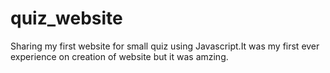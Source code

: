 # quiz_website
Sharing my first website for small quiz using Javascript.It was my first ever experience on creation of website but it was amzing.
